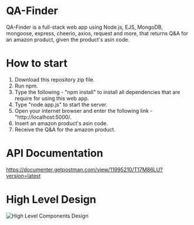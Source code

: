 # QA-Finder
QA-Finder is a full-stack web app using Node.js, EJS, MongoDB, mongoose, express, cheerio, axios, request and more, that returns Q&amp;A for an amazon product, given the product's asin code.

# How to start
1. Download this repository zip file.
2. Run npm.
3. Type the following - "npm install" to install all dependencies that are require for using this web app.
4. Type "node app.js" to start the server.
5. Open your internet browser and enter the following link - "http://localhost:5000/.
6. Insert an amazon product's asin code.
7. Receive the Q&A for the amazon product.

# API Documentation
https://documenter.getpostman.com/view/11995210/T17M86LU?version=latest

# High Level Design
![High Level Components Design](https://user-images.githubusercontent.com/55742997/87226717-5bc35b00-c39e-11ea-8d68-a3a32d490ba2.jpg)

